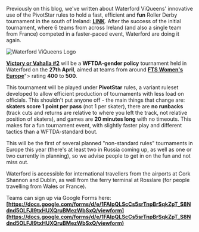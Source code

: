 Previously on this blog, we've written about Waterford ViQueens' innovative use of the PivotStar rules to hold a fast, efficient and **fun** Roller Derby tournament in the south of Ireland: **[LINK](https://scottishrollerderby.wordpress.com/2018/05/21/viqueens-victorious-valhalla-a-test-for-pivotstar-rules/)**.
After the success of the initial tournament, where 6 teams from across Ireland (and also a single team from France) competed in a faster-paced event, Waterford are doing it again.

<!-- wp:image {"id":27911,"align":"center"} -->
![Waterford ViQueens Logo](https://scottishrollerderby.files.wordpress.com/2019/02/waterfordviqueens.png "Waterford ViQueens Logo")
<!-- /wp:image -->

**[Victory or Vahalla #2](https://www.facebook.com/events/477884896068750/)** will be a **WFTDA-gender policy** tournament held in Waterford on the **27th April**, aimed at teams from around **[FTS Women's Europe](http://flattrackstats.com/rankings/women/women_europe)**"> rating **400** to **500**. 

This tournament will be played under **PivotStar** rules, a variant ruleset developed to allow efficient production of tournaments with less load on officials. This shouldn't put anyone off - the main things that change are: **skaters score 1 point per pass** (not 1 per skater), there are **no runbacks** (track cuts and returns are relative to where you left the track, not relative position of skaters), and games are **20 minutes long** with no timeouts. 
This makes for a fun tournament event, with slightly faster play and different tactics than a WFTDA-standard bout.

This will be the first of several planned "non-standard rules" tournaments in Europe this year (there's at least two in Russia coming up, as well as one or two currently in planning), so we advise people to get in on the fun and not miss out.

Waterford is accessible for international travellers from the airports at Cork Shannon and Dublin, as well from the ferry terminal at Rosslare (for people travelling from Wales or France).

Teams can sign up via Google Forms here: **[https://docs.google.com/forms/d/e/1FAIpQLScCs5srTnpBrSqkZpT_S8Ndnd5OLFJI9txHUXQruBMezWbSxQ/viewform](https://docs.google.com/forms/d/e/1FAIpQLScCs5srTnpBrSqkZpT_S8Ndnd5OLFJI9txHUXQruBMezWbSxQ/viewform)**

